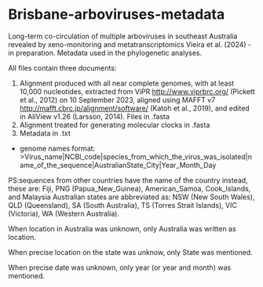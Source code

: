 # Brisbane-arboviruses-metadata
Long-term co-circulation of multiple arboviruses in southeast Australia revealed by xeno-monitoring and metatranscriptomics
Vieira et al. (2024) - in preparation. Metadata used in the phylogenetic analyses.

All files contain three documents:
1. Alignment produced with all near complete genomes, with at least 10,000 nucleotides, extracted from ViPR http://www.viprbrc.org/ (Pickett et al., 2012) on 10 September 2023, aligned using MAFFT v7 http://mafft.cbrc.jp/alignment/software/ (Katoh et al., 2019), and edited in AliView v1.26 (Larsson, 2014). Files in .fasta
2. Alignment treated for generating molecular clocks in .fasta
3. Metadata in .txt

- genome names format: >Virus_name|NCBI_code|species_from_which_the_virus_was_isolated|name_of_the_sequence|AustralianState_City|Year_Month_Day

PS:sequences from other countries have the name of the country instead, these are: Fiji, PNG (Papua_New_Guinea), American_Samoa, Cook_Islands, and Malaysia
Australian states are abbreviated as: NSW (New South Wales), QLD (Queensland), SA (South Australia), TS (Torres Strait Islands), VIC (Victoria), WA (Western Australia).

When location in Australia was unknown, only Australia was written as location.

When precise location on the state was unknow, only State was mentioned.

When precise date was unknown, only year (or year and month) was mentioned.
